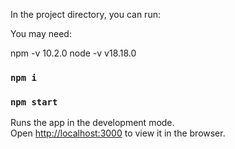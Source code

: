 In the project directory, you can run:

You may need:

npm -v 10.2.0
node -v v18.18.0

### `npm i`
### `npm start`

Runs the app in the development mode.\
Open [http://localhost:3000](http://localhost:3000) to view it in the browser.
